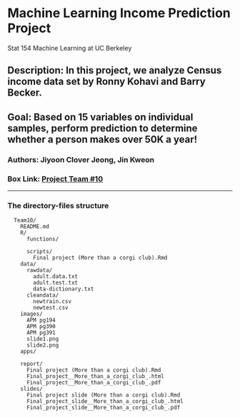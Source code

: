 # Machine Learning Income Prediction Project
Stat 154 Machine Learning at UC Berkeley

## Description: In this project, we analyze Census income data set by Ronny Kohavi and Barry Becker. 

## **Goal: Based on 15 variables on individual samples, perform prediction to determine whether a person makes over 50K a year!**  

### Authors: Jiyoon Clover Jeong, Jin Kweon

### Box Link: [Project Team #10](https://www.linkedin.com/in/yong-jin-kweon-5b687a103/)

-----

### The directory-files structure
 
```
  Team10/ 
    README.md
    R/
      functions/
      
      scripts/
        Final project (More than a corgi club).Rmd
    data/
      rawdata/
        adult.data.txt
        adult.test.txt
        data-dictionary.txt
      cleandata/
        newtrain.csv
        newtest.csv
    images/
      APM pg194
      APM pg390
      APM pg391
      slide1.png
      slide2.png
    apps/
          
    report/
      Final project (More than a corgi club).Rmd
      Final_project__More_than_a_corgi_club_.html
      Final_project__More_than_a_corgi_club_.pdf
    slides/
      Final project slide (More than a corgi club).Rmd
      Final_project_slide__More_than_a_corgi_club_.html
      Final_project_slide__More_than_a_corgi_club_.pdf
  
```
